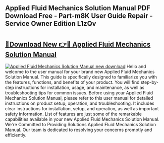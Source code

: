 ## Applied Fluid Mechanics Solution Manual PDF Download Free - Part-m8K User Guide Repair - Service Owner Edition L1zQv

# <h2><a href="http://bc67699.oget.top/?id=Applied+Fluid+Mechanics+Solution+Manual">🔗Download New 👉🔴 Applied Fluid Mechanics Solution Manual</a></h2>

[![Applied Fluid Mechanics Solution Manual new download](https://i.imgur.com/5g1atiW.png)](http://bc67699.oget.top/?id=Applied+Fluid+Mechanics+Solution+Manual)
Hello and welcome to the user manual for your brand new Applied Fluid Mechanics Solution Manual. This guide is specifically designed to familiarize you with the features, functions, and benefits of your product. You will find step-by-step instructions for installation, usage, and maintenance, as well as troubleshooting tips for common issues. Before using your Applied Fluid Mechanics Solution Manual, please refer to this user manual for detailed instructions on product setup, operation, and troubleshooting. It includes clear instructions for installation, setup, and operation, as well as important safety information. List of features are just some of the remarkable capabilities available in your new Applied Fluid Mechanics Solution Manual. We're Committed to Providing Solutions Applied Fluid Mechanics Solution Manual. Our team is dedicated to resolving your concerns promptly and efficiently.
